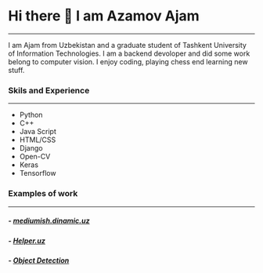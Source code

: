 # Hi there 👋 I am Azamov Ajam
---


I am Ajam from Uzbekistan and a graduate student of Tashkent University of Information Technologies. I am a backend devoloper and did some work belong to computer vision.
I enjoy coding, playing chess end learning new stuff.


### Skils and Experience
---
- Python
- C++
- Java Script
- HTML/CSS
- Django
- Open-CV
- Keras
- Tensorflow


### Examples of work
---
##### - [mediumish.dinamic.uz](http://ajam.pythonanywhere.com/)
##### - [Helper.uz](http://helper.question.uz)
##### - [Object Detection](http://object-detection.question.uz/)


